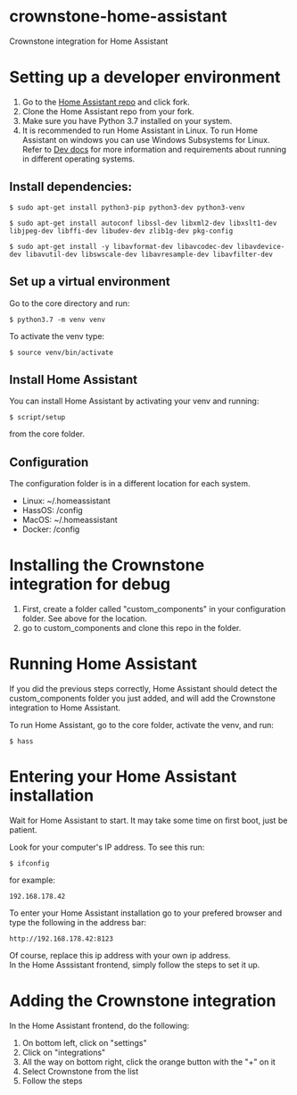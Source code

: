 # crownstone-home-assistant

Crownstone integration for Home Assistant

# Setting up a developer environment

1. Go to the [Home Assistant repo](https://github.com/home-assistant/core) and click fork.
2. Clone the Home Assistant repo from your fork.
3. Make sure you have Python 3.7 installed on your system.
4. It is recommended to run Home Assistant in Linux. To run Home Assistant on windows you can use Windows Subsystems for Linux. Refer to [Dev docs](https://developers.home-assistant.io/docs/development_environment) for more information and requirements about running in different operating systems.

## Install dependencies:
```console
$ sudo apt-get install python3-pip python3-dev python3-venv
```
```console
$ sudo apt-get install autoconf libssl-dev libxml2-dev libxslt1-dev libjpeg-dev libffi-dev libudev-dev zlib1g-dev pkg-config
```
```console
$ sudo apt-get install -y libavformat-dev libavcodec-dev libavdevice-dev libavutil-dev libswscale-dev libavresample-dev libavfilter-dev
```

## Set up a virtual environment
Go to the core directory and run:
```console
$ python3.7 -m venv venv
```
To activate the venv type:
```console
$ source venv/bin/activate
```

## Install Home Assistant
You can install Home Assistant by activating your venv and running:
```console
$ script/setup
```
from the core folder.

## Configuration
The configuration folder is in a different location for each system.
* Linux: ~/.homeassistant
* HassOS: /config
* MacOS: ~/.homeassistant
* Docker: /config

# Installing the Crownstone integration for debug

1. First, create a folder called "custom_components" in your configuration folder. See above for the location.
2. go to custom_components and clone this repo in the folder.

# Running Home Assistant
If you did the previous steps correctly, Home Assistant should detect the custom_components folder you just added, and will add the Crownstone integration to Home Assistant.<br>

To run Home Assistant, go to the core folder, activate the venv, and run:
```console
$ hass
```

# Entering your Home Assistant installation
Wait for Home Assistant to start. It may take some time on first boot, just be patient.<br>

Look for your computer's IP address. To see this run:
```console
$ ifconfig
```
for example:
```
192.168.178.42
```
To enter your Home Assistant installation go to your prefered browser and type the following in the address bar:
```
http://192.168.178.42:8123
```
Of course, replace this ip address with your own ip address.<br>
In the Home Asssistant frontend, simply follow the steps to set it up.

# Adding the Crownstone integration
In the Home Assistant frontend, do the following:
1. On bottom left, click on "settings"
2. Click on "integrations"
3. All the way on bottom right, click the orange button with the "+" on it
4. Select Crownstone from the list
5. Follow the steps
